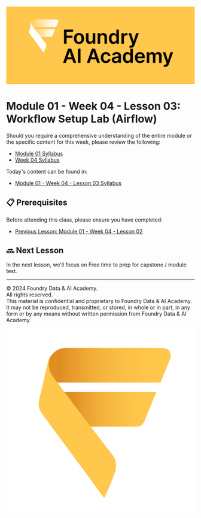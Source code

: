 ![Foundry Data & AI Academy Logo](https://raw.githubusercontent.com/foundry-ai-academy/fa-cdn/1.0.0/images/FoundryAI_academy_logo_on_yellow_space.png)

# Module 01 - Week 04 - Lesson 03: Workflow Setup Lab (Airflow)

Should you require a comprehensive understanding of the entire module or the specific content for this week, please review the following:
- [Module 01 Syllabus](https://github.com/foundry-ai-academy/fa-c001-hub/blob/main/syllabi/m01__syllabus.md)
- [Week 04 Syllabus](https://github.com/foundry-ai-academy/fa-c001-hub/blob/main/syllabi/m01w04__syllabus.md)

Today's content can be found in:
- [Module 01 - Week 04 - Lesson 03 Syllabus](https://github.com/foundry-ai-academy/fa-c001-m01w04l03/blob/main/m01w04l03__syllabus.md)

## 📋 Prerequisites

Before attending this class, please ensure you have completed:
- [Previous Lesson: Module 01 - Week 04 - Lesson 02](https://github.com/foundry-ai-academy/fa-c001-m01w04l02/blob/main/README.md)

## 🔜 Next Lesson
In the next lesson, we'll focus on Free time to prep for capstone / module test.

---
© 2024 Foundry Data & AI Academy.  
All rights reserved.  
This material is confidential and proprietary to Foundry Data & AI Academy. It may not be reproduced, transmitted, or stored, in whole or in part, in any form or by any means without written permission from Foundry Data & AI Academy.

![Foundry Data & AI Academy Logo](https://raw.githubusercontent.com/foundry-ai-academy/fa-cdn/1.0.0/images/FoundryAI_academy_logo_symbol_yellow_space.png)
